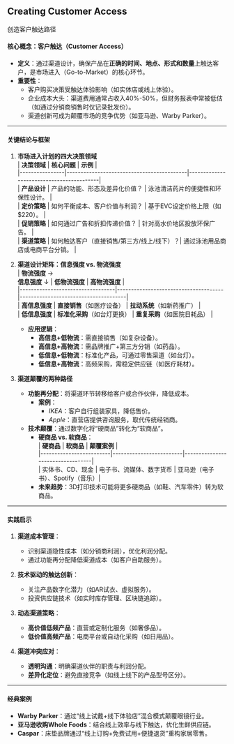 ## Creating Customer Access

创造客户触达路径

#### 核心概念：客户触达（Customer Access）
- **定义**：通过渠道设计，确保产品在**正确的时间、地点、形式和数量**上触达客户，是市场进入（Go-to-Market）的核心环节。  
- **重要性**：  
  - 客户购买决策受触达体验影响（如实体店或线上体验）。  
  - 企业成本大头：渠道费用通常占收入40%-50%，但财务报表中常被低估（如通过分销商销售时仅记录批发价）。  
  - 渠道创新可成为颠覆市场的竞争优势（如亚马逊、Warby Parker）。  

---

#### 关键结论与框架
1. **市场进入计划的四大决策领域**  
   | **决策领域**   | **核心问题**                               | **示例**                                  |  
   |----------------|-------------------------------------------|------------------------------------------|  
   | **产品设计**   | 产品的功能、形态及差异化价值？            | 泳池清洁药片的便捷性和环保性设计。          |  
   | **定价策略**   | 如何平衡成本、客户价值与利润？            | 基于EVC设定价格上限（如$220）。             |  
   | **促销策略**   | 如何通过广告和折扣传递价值？              | 针对高水价地区投放环保广告。                |  
   | **渠道策略**   | 如何触达客户（直接销售/第三方/线上/线下）？| 通过泳池用品商店或电商平台分销。            |  

2. **渠道设计矩阵：信息强度 vs. 物流强度**  
   | **物流强度** →<br> **信息强度** ↓ | **低物流强度**                       | **高物流强度**                       |  
   |----------------------------------|--------------------------------------|--------------------------------------|  
   | **高信息强度**                   | **直接销售**（如医疗设备）           | **拉动系统**（如新药推广）            |  
   | **低信息强度**                   | **标准化采购**（如台灯更换）         | **重复采购**（如医院日耗品）          |  
   - **应用逻辑**：  
     - **高信息+低物流**：需直接销售（如复杂设备）。  
     - **高信息+高物流**：需品牌推广+第三方分销（如药品）。  
     - **低信息+低物流**：标准化产品，可通过零售渠道（如台灯）。  
     - **低信息+高物流**：高频采购，需稳定供应链（如医疗耗材）。  

3. **渠道颠覆的两种路径**  
   - **功能再分配**：将渠道环节转移给客户或合作伙伴，降低成本。  
     - **案例**：  
       - *IKEA*：客户自行组装家具，降低售价。  
       - *Apple*：直营店提供咨询服务，取代传统经销商。  
   - **技术颠覆**：通过数字化将“硬商品”转化为“软商品”。  
     - **硬商品 vs. 软商品**：  
       | **硬商品**              | **软商品**              | **颠覆案例**                     |  
       |-------------------------|-------------------------|----------------------------------|  
       | 实体书、CD、现金         | 电子书、流媒体、数字货币 | 亚马逊（电子书）、Spotify（音乐）|  
     - **未来趋势**：3D打印技术可能将更多硬商品（如鞋、汽车零件）转为软商品。  

---

#### 实践启示
1. **渠道成本管理**：  
   - 识别渠道隐性成本（如分销商利润），优化利润分配。  
   - 通过功能再分配降低渠道成本（如客户自助服务）。  

2. **技术驱动的触达创新**：  
   - 关注产品数字化潜力（如AR试衣、虚拟服务）。  
   - 投资供应链技术（如实时库存管理、区块链追踪）。  

3. **动态渠道策略**：  
   - **高价值低频产品**：直营或定制化服务（如奢侈品）。  
   - **低价值高频产品**：电商平台或自动化采购（如日用品）。  

4. **渠道冲突应对**：  
   - **透明沟通**：明确渠道伙伴的职责与利润分配。  
   - **差异化定位**：避免直接竞争（如线上线下的产品型号区分）。  

---

#### 经典案例
- **Warby Parker**：通过“线上试戴+线下体验店”混合模式颠覆眼镜行业。  
- **亚马逊收购Whole Foods**：结合线上效率与线下触达，优化生鲜供应链。  
- **Caspar**：床垫品牌通过“线上订购+免费试用+便捷退货”重构家居零售。  